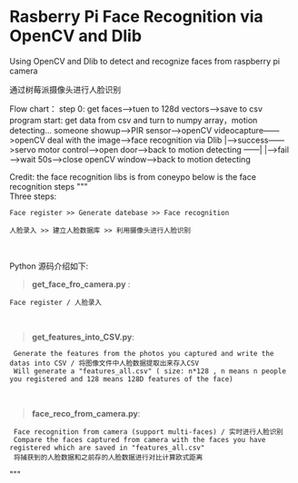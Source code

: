 # Rasberry Pi Face Recognition via OpenCV and Dlib

Using OpenCV and Dlib to detect and recognize faces from raspberry pi camera

通过树莓派摄像头进行人脸识别

Flow chart：
step 0: get faces——>tuen to 128d vectors——>save to csv
program start: get data from csv and turn to numpy array，motion detecting...
someone showup——>PIR sensor——>openCV videocapture——>openCV deal with the image——>face recognition via Dlib
  |——>success——>servo motor control——>open door——>back to motion detecting
——|
  |——>fail——>wait 50s——>close openCV window——>back to motion detecting


Credit: the face recognition libs is from coneypo
below is the face recognition steps
"""
<br>
Three steps:
	
	Face register >> Generate datebase >> Face recognition

  	人脸录入 >> 建立人脸数据库 >> 利用摄像头进行人脸识别

<br>

Python 源码介绍如下:

>**get\_face\_fro\_camera.py** : 
	
	Face register / 人脸录入
<br>

>**get\_features\_into\_CSV.py**: 
	
	 Generate the features from the photos you captured and write the datas into CSV / 将图像文件中人脸数据提取出来存入CSV
 	 Will generate a "features_all.csv" ( size: n*128 , n means n people you registered and 128 means 128D features of the face)
<br>

>**face\_reco\_from\_camera.py**: 
	
	 Face recognition from camera (support multi-faces) / 实时进行人脸识别
  	 Compare the faces captured from camera with the faces you have registered which are saved in "features_all.csv"
  	 将捕获到的人脸数据和之前存的人脸数据进行对比计算欧式距离

"""
